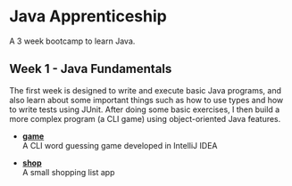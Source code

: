 # Java Apprenticeship
A 3 week bootcamp to learn Java.

## Week 1 - Java Fundamentals
The first week is designed to write and execute basic Java programs, and also learn about some important things such as how to use types and how to write tests using JUnit.
After doing some basic exercises, I then build a more complex program (a CLI game) using object-oriented Java features.

* [**game**](https://github.com/naomischlosser/java-apprenticeship/tree/main/week1/game)<br>
  A CLI word guessing game developed in IntelliJ IDEA<br>

* [**shop**](https://github.com/naomischlosser/java-apprenticeship/tree/main/week1/shop)<br>
  A small shopping list app<br>
